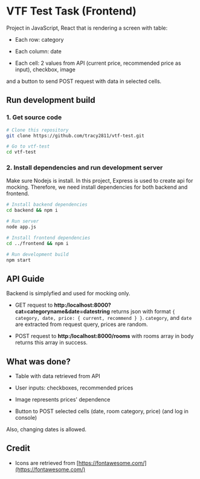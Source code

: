 # VTF Test Task (Frontend)

Project in JavaScript, React that is rendering a screen with table:

* Each row: category

* Each column: date

* Each cell: 2 values from API (current price, recommended price as input), checkbox, image

and a button to send POST request with data in selected cells.

## Run development build

### 1. Get source code

```bash
# Clone this repository
git clone https://github.com/tracy2811/vtf-test.git

# Go to vtf-test
cd vtf-test
```

### 2. Install dependencies and run development server

Make sure Nodejs is install. In this project, Express is used to create api for mocking. Therefore, we need install dependencies for both backend and frontend.

```bash
# Install backend dependencies
cd backend && npm i

# Run server
node app.js

# Install frontend dependencies
cd ../frontend && npm i

# Run development build
npm start
```

## API Guide

Backend is simplyfied and used for mocking only.

* GET request to **http:/localhost:8000?cat=categoryname&date=datestring** returns json with format `{ category, date, price: { current, recommend } }`. `category`, and `date` are extracted from request query, prices are random.

* POST request to **http:/localhost:8000/rooms** with rooms array in body returns this array in success.

## What was done?

* Table with data retrieved from API

* User inputs: checkboxes, recommended prices

* Image represents prices' dependence

* Button to POST selected cells (date, room category, price) (and log in console)

Also, changing dates is allowed.

## Credit

* Icons are retrieved from [https://fontawesome.com/](https://fontawesome.com/)

